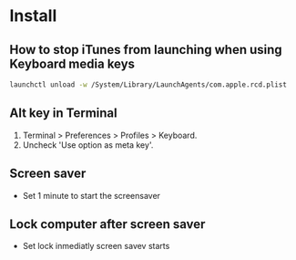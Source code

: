 # Install

## How to stop iTunes from launching when using Keyboard media keys

```bash
launchctl unload -w /System/Library/LaunchAgents/com.apple.rcd.plist
```

## Alt key in Terminal

1. Terminal > Preferences > Profiles > Keyboard.
2. Uncheck 'Use option as meta key'.

## Screen saver

- Set 1 minute to start the screensaver

## Lock computer after screen saver

- Set lock inmediatly screen savev starts
